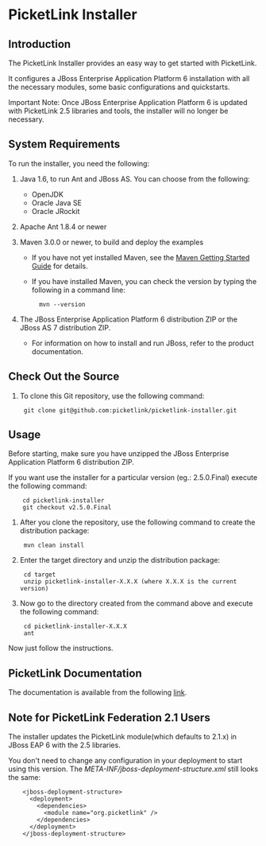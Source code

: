 PicketLink Installer
====================

Introduction
------------

The PicketLink Installer provides an easy way to get started with PicketLink.

It configures a JBoss Enterprise Application Platform 6 installation with all the necessary modules, some basic configurations and quickstarts.

Important Note: Once JBoss Enterprise Application Platform 6 is updated with PicketLink 2.5 libraries and tools, the installer will no longer be necessary.

System Requirements
-------------------

To run the installer, you need the following:

1. Java 1.6, to run Ant and JBoss AS. You can choose from the following:
    * OpenJDK
    * Oracle Java SE
    * Oracle JRockit

2. Apache Ant 1.8.4 or newer

3. Maven 3.0.0 or newer, to build and deploy the examples
    * If you have not yet installed Maven, see the [Maven Getting Started Guide](http://maven.apache.org/guides/getting-started/index.html) for details.
    * If you have installed Maven, you can check the version by typing the following in a command line:

            mvn --version

4. The JBoss Enterprise Application Platform 6 distribution ZIP or the JBoss AS 7 distribution ZIP.
    * For information on how to install and run JBoss, refer to the product documentation.

Check Out the Source
----------------------------------

1. To clone this Git repository, use the following command:

        git clone git@github.com:picketlink/picketlink-installer.git

Usage
----------------------------------

Before starting, make sure you have unzipped the JBoss Enterprise Application Platform 6 distribution ZIP.

If you want use the installer for a particular version (eg.: 2.5.0.Final) execute the following command:

        cd picketlink-installer
        git checkout v2.5.0.Final

1. After you clone the repository, use the following command to create the distribution package:

        mvn clean install
2. Enter the target directory and unzip the distribution package:

        cd target
        unzip picketlink-installer-X.X.X (where X.X.X is the current version)

3. Now go to the directory created from the command above and execute the following command:

        cd picketlink-installer-X.X.X
        ant

Now just follow the instructions.

PicketLink Documentation
------------

The documentation is available from the following [link](http://docs.jboss.org/picketlink/2/latest/).

Note for PicketLink Federation 2.1 Users
----------------------------------

The installer updates the PicketLink module(which defaults to 2.1.x) in JBoss EAP 6 with the 2.5 libraries.

You don't need to change any configuration in your deployment to start using this version. The *META-INF/jboss-deployment-structure.xml* still looks the same:

        <jboss-deployment-structure>
          <deployment>
            <dependencies>
              <module name="org.picketlink" />
            </dependencies>
          </deployment>
        </jboss-deployment-structure>
